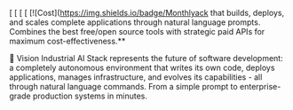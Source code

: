 [ [ [ [ [![Cost](https://img.shields.io/badge/Monthlyack that builds, deploys, and scales complete applications through natural language prompts. Combines the best free/open source tools with strategic paid APIs for maximum cost-effectiveness.**

🌟 Vision
Industrial AI Stack represents the future of software development: a completely autonomous environment that writes its own code, deploys applications, manages infrastructure, and evolves its capabilities - all through natural language commands. From a simple prompt to enterprise-grade production systems in minutes.

